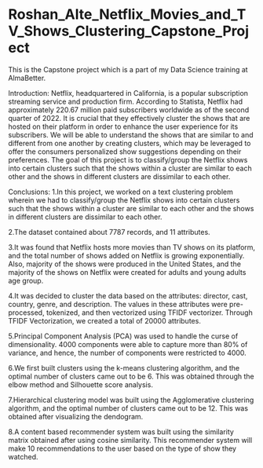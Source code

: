 # Roshan_Alte_Netflix_Movies_and_TV_Shows_Clustering_Capstone_Project
This is the Capstone project which is a part of my Data Science training at AlmaBetter.

Introduction:
Netflix, headquartered in California, is a popular subscription streaming service and production firm. According to Statista, Netflix had approximately 220.67 million paid subscribers worldwide as of the second quarter of 2022. It is crucial that they effectively cluster the shows that are hosted on their platform in order to enhance the user experience for its subscribers. We will be able to understand the shows that are similar to and different from one another by creating clusters, which may be leveraged to offer the consumers personalized show suggestions depending on their preferences. The goal of this project is to classify/group the Netflix shows into certain clusters such that the shows within a cluster are similar to each other and the shows in different clusters are dissimilar to each other.

Conclusions:
1.In this project, we worked on a text clustering problem wherein we had to classify/group the Netflix shows into certain clusters such that the shows within a cluster are similar to each other and the shows in different clusters are dissimilar to each other.

2.The dataset contained about 7787 records, and 11 attributes.

3.It was found that Netflix hosts more movies than TV shows on its platform, and the total number of shows added on Netflix is growing exponentially. Also, majority of the shows were produced in the United States, and the majority of the shows on Netflix were created for adults and young adults age group.

4.It was decided to cluster the data based on the attributes: director, cast, country, genre, and description. The values in these attributes were pre-processed, tokenized, and then vectorized using TFIDF vectorizer. Through TFIDF Vectorization, we created a total of 20000 attributes.

5.Principal Component Analysis (PCA) was used to handle the curse of dimensionality. 4000 components were able to capture more than 80% of variance, and hence, the number of components were restricted to 4000.

6.We first built clusters using the k-means clustering algorithm, and the optimal number of clusters came out to be 6. This was obtained through the elbow method and Silhouette score analysis.

7.Hierarchical clustering model was built using the Agglomerative clustering algorithm, and the optimal number of clusters came out to be 12. This was obtained after visualizing the dendogram.

8.A content based recommender system was built using the similarity matrix obtained after using cosine similarity. This recommender system will make 10 recommendations to the user based on the type of show they watched.
